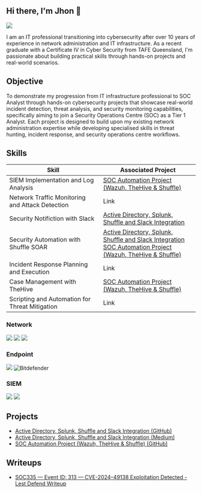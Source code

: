 ## Hi there, I'm Jhon 👋
<a href="https://linkedin.com/in/jhon-quinones/"><img src="https://img.shields.io/badge/-LinkedIn-0072b1?&style=for-the-badge&logo=linkedin&logoColor=white" /></a>

I am an IT professional transitioning into cybersecurity after over 10 years of experience in network administration and IT infrastructure. As a recent graduate with a Certificate IV in Cyber Security from TAFE Queensland, I'm passionate about building practical skills through hands-on projects and real-world scenarios.

## Objective
To demonstrate my progression from IT infrastructure professional to SOC Analyst through hands-on cybersecurity projects that showcase real-world incident detection, threat analysis, and security monitoring capabilities, specifically aiming to join a Security Operations Centre (SOC) as a Tier 1 Analyst. Each project is designed to build upon my existing network administration expertise while developing specialised skills in threat hunting, incident response, and security operations centre workflows.

## Skills

| Skill                                         | Associated Project         |
|-----------------------------------------------|----------------------------|
| SIEM Implementation and Log Analysis          | <a href="https://github.com/onixgod/SOC-Automation-Project">SOC Automation Project (Wazuh, TheHive & Shuffle)</a>|
| Network Traffic Monitoring and Attack Detection |<a hreff="">Link</a>|
| Security Notifiction with Slack               | <a href="https://github.com/onixgod/Active-Directory-Shuffler-and-Slack-Integration">Active Directory, Splunk, Shuffle and Slack Integration</a>|   
| Security Automation with Shuffle SOAR         | <a href="https://github.com/onixgod/Active-Directory-Shuffler-and-Slack-Integration">Active Directory, Splunk, Shuffle and Slack Integration</a> <br> <a href="https://github.com/onixgod/SOC-Automation-Project">SOC Automation Project (Wazuh, TheHive & Shuffle)</a>|
| Incident Response Planning and Execution      | <a hreff="">Link</a>|
| Case Management with TheHive                  | <a href="https://github.com/onixgod/SOC-Automation-Project">SOC Automation Project (Wazuh, TheHive & Shuffle)</a>|
| Scripting and Automation for Threat Mitigation | <a hreff="">Link</a>|

### Network
<div>
    <img src="https://img.shields.io/badge/-Wireshark-1679A7?&style=for-the-badge&logo=Wireshark&logoColor=white" />
    <img src="https://img.shields.io/badge/-Suricata-EF3B2D?&style=for-the-badge&logo=Suricata&logoColor=white" />
    <img src="https://img.shields.io/badge/-Zeek-777BB4?&style=for-the-badge&logo=Zeek&logoColor=white" />
</div>

### Endpoint
<div>
    <img src="https://img.shields.io/badge/-Microsoft_Defender_for_Endpoint-00A4EF?&style=for-the-badge&logo=Microsoft&logoColor=white" />
    <img src="https://img.shields.io/badge/-Bitdefender-DF1632?style=for-the-badge&logo=bitdefender&logoColor=white" alt="Bitdefender" />
</div>

### SIEM
<div>
    <img src="https://img.shields.io/badge/-Splunk-000000?&style=for-the-badge&logo=Splunk&logoColor=white" />
    <img src="https://img.shields.io/badge/-Elastic-005571?&style=for-the-badge&logo=Elastic&logoColor=white" />
</div>

## Projects
- <a href="https://github.com/onixgod/Active-Directory-Shuffler-and-Slack-Integration">Active Directory, Splunk, Shuffle and Slack Integration (GitHub)</a>
- <a href="https://medium.com/@onixgodeh/active-directory-shuffler-and-slack-integration-0fe8b91c833b">Active Directory, Splunk, Shuffle and Slack Integration (Medium)</a>
- <a href="https://github.com/onixgod/SOC-Automation-Project">SOC Automation Project (Wazuh, TheHive & Shuffle) (GitHub)</a>
## Writeups
- <a href="https://github.com/onixgod/Active-Directory-Shuffler-and-Slack-Integration](https://medium.com/@onixgodeh/soc335-event-id-313-cve-2024-49138-exploitation-detected-lest-defend-writeup-e7366ca2c63e)">SOC335 — Event ID: 313 — CVE-2024–49138 Exploitation Detected -Lest Defend Writeup</a>
